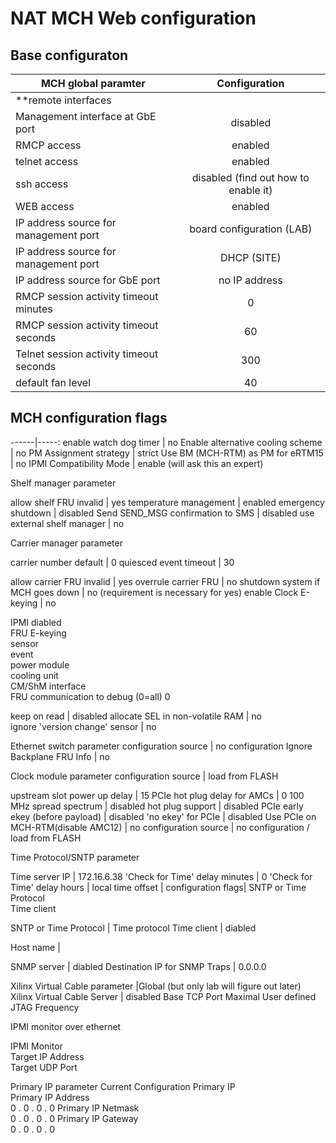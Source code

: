 # NAT MCH Web configuration

## Base configuraton
MCH global paramter | Configuration
------|:-----:|
**remote interfaces|
Management interface at GbE port | disabled
RMCP access | enabled
telnet access | enabled
ssh access | disabled (find out how to enable it)
WEB access | enabled 
IP address source for management port | board configuration (LAB)
IP address source for management port | DHCP (SITE)
IP address source for GbE port | no IP address
RMCP session activity timeout minutes | 0
RMCP session activity timeout seconds | 60
Telnet session activity timeout seconds | 300
default fan level | 40

## MCH configuration flags

------|-----:
enable watch dog timer | no
Enable alternative cooling scheme | no
PM Assignment strategy | strict
Use BM (MCH-RTM) as PM for eRTM15 | no
IPMI Compatibility Mode | enable (will ask this an expert)


Shelf manager parameter

allow shelf FRU invalid | yes
temperature management	| enabled
emergency shutdown | disabled
Send SEND_MSG confirmation to SMS | disabled
use external shelf manager | no

Carrier manager parameter

carrier number default | 0
quiesced event timeout | 30

allow carrier FRU invalid | yes
overrule carrier FRU | no
shutdown system if MCH goes down | no (requirement is necessary for yes)
enable Clock E-keying | no 


IPMI diabled	
FRU	
E-keying	
sensor	
event	
power module	
cooling unit	
CM/ShM interface	
FRU communication to debug (0=all)	 0

keep on read	| disabled
allocate SEL in non-volatile RAM | no	
ignore 'version change' sensor | no

Ethernet switch parameter
configuration source	| no configuration
Ignore Backplane FRU Info | no

Clock module parameter
configuration source | load from FLASH


upstream slot power up delay |	15 
PCIe hot plug delay for AMCs |	0 
100 MHz spread spectrum	 | disabled
hot plug support	| disabled 
PCIe early ekey (before payload) | disabled	
'no ekey' for PCIe	 | disabled 
Use PCIe on MCH-RTM(disable AMC12) | no
configuration source | no configuration / load from FLASH


Time Protocol/SNTP parameter

Time server IP	| 172.16.6.38 
'Check for Time' delay minutes	| 0
'Check for Time' delay hours |
local time offset | 
configuration flags|
SNTP or Time Protocol	
Time client

SNTP or Time Protocol	| Time protocol
Time client | diabled

Host name | 

SNMP server	| diabled
Destination IP for SNMP Traps | 0.0.0.0





Xilinx Virtual Cable parameter |Global (but only lab will figure out later)
Xilinx Virtual Cable Server | disabled
Base TCP Port
Maximal User defined JTAG Frequency  


IPMI monitor over ethernet

IPMI Monitor	
Target IP Address	
Target UDP Port


Primary IP parameter	Current Configuration
Primary IP	
Primary IP Address	
0 .  0 .  0 . 0
Primary IP Netmask	
0 .  0 .  0 . 0
Primary IP Gateway	
0 .  0 .  0 . 0

```
